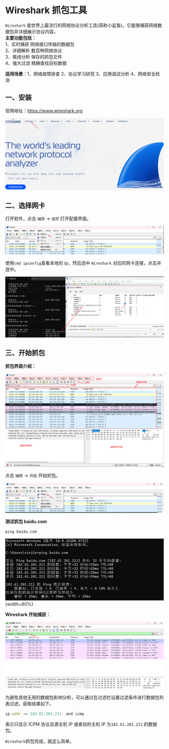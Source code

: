 # Wireshark 抓包工具

`Wireshark` 是世界上最流行的网络协议分析工具(简称小鲨鱼)，它能够捕获网络数据包并详细展示协议内容。  
**主要功能包括：**  
1、实时捕获 网络接口传输的数据包  
2、详细解析 数百种网络协议  
3、离线分析 保存的抓包文件  
4、强大过滤 精确查找目标数据

**适用场景**：1、网络故障排查 2、协议学习研究 3、应用调试分析 4、网络安全检测

## 一、安装

官网地址：https://www.wireshark.org

![Wireshark安装](../images/Wireshark-1.png)

## 二、选择网卡

打开软件，点击 `捕获` -> `选项` 打开配置界面。

![Wireshark选择网卡](../images/Wireshark-2.png)

使用`cmd ipconfig`查看本地的 ip，然后选中 `Wireshark` 对应的网卡连接，点击并选中。

![Wireshark选择网卡](../images/Wireshark-3.png)

## 三、开始抓包

**抓包界面介绍：**

![Wireshark开始抓包](../images/Wireshark-5.png)

点击 `捕获` -> `开始` 开始抓包。

![Wireshark开始抓包](../images/Wireshark-4.png)

**测试抓包 baidu.com**

```cmd
ping baidu.com
```

![Wireshark开始抓包](../images/Wireshark-6.png){width=80%}

**Wireshark 开始捕获：**

![Wireshark开始抓包](../images/Wireshark-7.png)

为避免其他无用的数据包影响分析，可以通过在过滤栏设置过滤条件进行数据包列表过滤，获取结果如下。

```js
ip.addr == 182.61.201.211  and icmp
```

表示只显示 ICPM 协议且源主机 IP 或者目的主机 IP 为`182.61.201.211` 的数据包。

`Wireshark`抓包完成，就这么简单。
